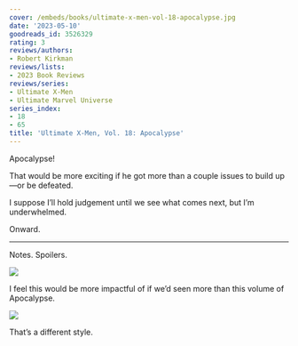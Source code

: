 ```yaml
---
cover: /embeds/books/ultimate-x-men-vol-18-apocalypse.jpg
date: '2023-05-10'
goodreads_id: 3526329
rating: 3
reviews/authors:
- Robert Kirkman
reviews/lists:
- 2023 Book Reviews
reviews/series:
- Ultimate X-Men
- Ultimate Marvel Universe
series_index:
- 18
- 65
title: 'Ultimate X-Men, Vol. 18: Apocalypse'
---
```

Apocalypse!

That would be more exciting if he got more than a couple issues to build up—or be defeated. 

I suppose I’ll hold judgement until we see what comes next, but I’m underwhelmed. 

Onward. 

<!--more-->

---



Notes. Spoilers. 

![](/embeds/books/attachments/ultimate-x-men-v18-textbundle-fec1ed.png)

I feel this would be more impactful of if we’d seen more than this volume of Apocalypse. 

![](/embeds/books/attachments/ultimate-x-men-v18-textbundle-fcab6a.png)


That’s a different style. 
